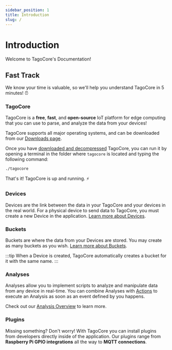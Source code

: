 ```yaml
---
sidebar_position: 1
title: Introduction
slug: /
---
```


# Introduction

Welcome to TagoCore's Documentation!

## Fast Track

We know your time is valuable, so we'll help you understand TagoCore in 5 minutes! ⏰

### TagoCore

TagoCore is a **free**, **fast**, and **open-source** IoT platform for edge computing that you can use to parse, and analyze the data from your devices!

TagoCore supports all major operating systems, and can be downloaded from our [Downloads page](https://tagocore.com/download).

Once you have [downloaded and decompressed](/download) TagoCore, you can run it by opening a terminal in the folder where `tagocore` is located and typing the following command:

```shell
./tagocore
```

That's it! TagoCore is up and running. ⚡

### Devices

Devices are the link between the data in your TagoCore and your devices in the real world. For a physical device to send data to TagoCore, you must create a new Device in the application. [Learn more about Devices](/device).

### Buckets

Buckets are where the data from your Devices are stored. You may create as many buckets as you wish. [Learn more about Buckets](/bucket).

:::tip
When a Device is created, TagoCore automatically creates a bucket for it with the same name.
:::



### Analyses

Analyses allow you to implement scripts to analyze and manipulate data from any device in real-time. You can combine Analyses with [Actions](/action) to execute an Analysis as soon as an event defined by you happens.

Check out our [Analysis Overview](/analysis) to learn more.

### Plugins

Missing something? Don't worry! With TagoCore you can install plugins from developers directly inside of the application. Our plugins range from **Raspberry Pi GPIO integrations** all the way to **MQTT connections**.

<!-- And if you didn't find what you were looking for in the Plugin Store, you can [create your very own Plugin](/plugins/create) by using our powerful TagoCore SDK. -->
